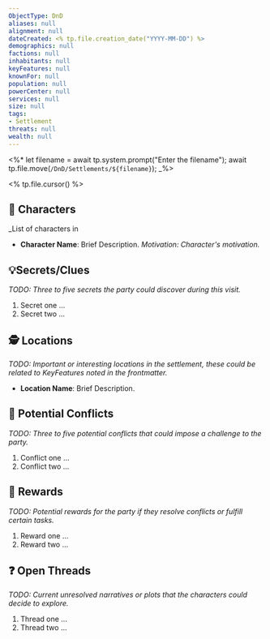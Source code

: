 ```yaml
---
ObjectType: DnD
aliases: null
alignment: null
dateCreated: <% tp.file.creation_date("YYYY-MM-DD") %>
demographics: null
factions: null
inhabitants: null
keyFeatures: null
knownFor: null
population: null
powerCenter: null
services: null
size: null
tags:
- Settlement
threats: null
wealth: null
---
```


<%*
let filename = await tp.system.prompt("Enter the filename");
await tp.file.move(`/DnD/Settlements/${filename}`);
_%>

<% tp.file.cursor() %>

## 👥 **Characters**
_List of characters in 

-  **Character Name**: Brief Description. _Motivation: Character's motivation._

## 💡**Secrets/Clues**
_TODO: Three to five secrets the party could discover during this visit._

1. Secret one ...
2. Secret two ...

## 🕵️ **Locations**
_TODO: Important or interesting locations in the settlement, these could be related to KeyFeatures noted in the frontmatter._

-  **Location Name**: Brief Description.

## 👹 **Potential Conflicts**
_TODO: Three to five potential conflicts that could impose a challenge to the party._

1. Conflict one ...
2. Conflict two ...

## 🎁 **Rewards**
_TODO: Potential rewards for the party if they resolve conflicts or fulfill certain tasks._

1. Reward one ...
2. Reward two ...

## ❓ **Open Threads**
_TODO: Current unresolved narratives or plots that the characters could decide to explore._

1. Thread one ...
2. Thread two ...





